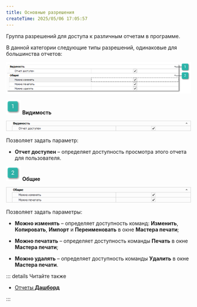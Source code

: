 ```yaml
---
title: Основные разрешения
createTime: 2025/05/06 17:05:57
---
```

Группа разрешений для доступа к различным отчетам в программе. 

В данной категории следующие типы разрешений, одинаковые для большинства отчетов: 

![](../../../../../assets/specification/otchety_polzovateli_i_dostupy_1.png)

![](../../../../../assets/specification/image006.png) **Видимость**

![](../../../../../assets/specification/image262.png)

Позволяет задать параметр:

- **Отчет доступен** – определяет доступность просмотра этого отчета для пользователя.

![](../../../../../assets/specification/image008.png) **Общие**

![](../../../../../assets/specification/image263.png)

Позволяет задать параметры:

- **Можно изменять** – определяет доступность команд: **Изменить**, **Копировать**, **Импорт** и **Переименовать** в окне **Мастера печати**;

- **Можно печатать** – определяет доступность команды **Печать** в окне **Мастера печати**;

- **Можно удалять** – определяет доступность команды **Удалить** в окне **Мастера печати**.

::: details Читайте также

- [Отчеты **Дашборд**](../../../../../work/otchety/dashbord/parametry_formirovaniya_vidzhetov.md)

:::